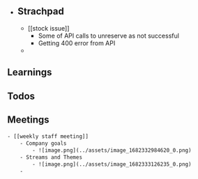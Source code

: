 - ## Strachpad
	- [[stock issue]]
		- Some of API calls to unreserve as not successful
		- Getting 400 error from API
	-
## Learnings
## Todos
## Meetings
	- [[weekly staff meeting]]
		- Company goals
			- ![image.png](../assets/image_1682332984620_0.png)
		- Streams and Themes
			- ![image.png](../assets/image_1682333126235_0.png)
		-